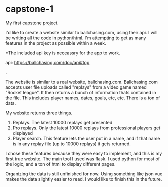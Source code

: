# capstone-1

My first capstone project.

I'd like to create a website similar to ballchasing.com, using their api. I will be writing all the code in python/html. 
I'm attempting to get as many features in the project as possible within a week.

*The included api key is neceassry for the app to work.

api: https://ballchasing.com/doc/api#top

.

The website is similar to a real website, ballchasing.com. Ballchasing.com accepts user file uploads called "replays" from a video game named "Rocket league". It then returns a bunch of information thats contained in the file. This includes player names, dates, goals, etc, etc. There is a ton of data. 

My website returns three things. 

1. Replays. The latest 10000 replays get presented
2. Pro replays. Only the latest 10000 replays from professional players get displayed
3. Player search. This feature lets the user put in a name, and if that name is in any replay file (up to 10000 replays) it gets returned. 

I chose these features because they were easy to implement, and this is my first true website. 
The main tool I used was flask. I used python for most of the logic, and a ton of html to display different pages.

Organizing the data is still unfinished for now. Using something like json vue makes the data slightly easier to read. 
I would like to finish this in the future. 

